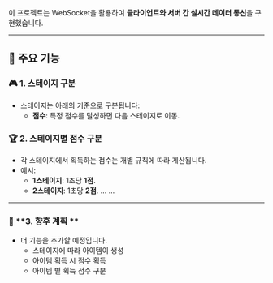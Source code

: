이 프로젝트는 WebSocket을 활용하여 **클라이언트와 서버 간 실시간 데이터 통신**을 구현했습니다.

---

## **📝 주요 기능**

### 🎮 **1. 스테이지 구분**
- 스테이지는 아래의 기준으로 구분됩니다:
  - **점수**: 특정 점수를 달성하면 다음 스테이지로 이동.

### 🏆 **2. 스테이지별 점수 구분**
- 각 스테이지에서 획득하는 점수는 개별 규칙에 따라 계산됩니다.
- 예시:
  - **1스테이지**: 1초당 **1점**.
  - **2스테이지**: 1초당 **2점**.
    ...
    ...

---

### 📅 **3. 향후 계획 **
- 더 기능을 추가할 예정입니다.
  - 스테이지에 따라 아이템이 생성
  - 아이템 획득 시 점수 획득
  - 아이템 별 획득 점수 구분
